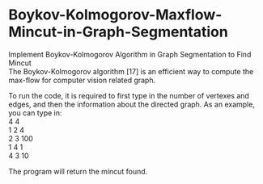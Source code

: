 # Boykov-Kolmogorov-Maxflow-Mincut-in-Graph-Segmentation
Implement Boykov-Kolmogorov Algorithm in Graph Segmentation to Find Mincut  
The Boykov-Kolmogorov algorithm [17] is an efficient way to compute the max-flow for computer vision related graph.  

To run the code, it is required to first type in the number of vertexes and edges, and then the information about the directed graph.
As an example, you can type in:  
4 4  
1 2 4  
2 3 100  
1 4 1  
4 3 10  

The program will return the mincut found.
